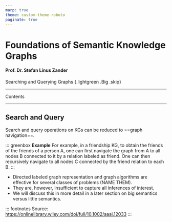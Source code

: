 ```yaml
---
marp: true
theme: custom-theme-roboto
paginate: true
---
```

<style>
/**
 * @theme enable-all-auto-scaling
 * @auto-scaling true
 */

/* @import 'default'; */
/* @import url('user-theme2.css'); */
</style>



<!-- marp --engine ./engine.js --watch --theme-set custom-theme-roboto.css -- --allow-local-files query.md -->
<!-- marp --pdf --allow-local-files --engine ./engine.js --theme-set custom-theme-roboto.css -- query.md -->



# Foundations of Semantic Knowledge Graphs

#### Prof. Dr. Stefan Linus Zander 

Searching and Querying Graphs  {.lightgreen .Big .skip}


---
<!-- header: Overview -->
<!-- footer: Foundations of Semantic Knowledge Graphs | A Formal Introduction to Graphs | Prof. Dr. Stefan Zander | Hochschule Darmstadt – University of Applied Sciences -->

Contents




---
## Search and Query

Search and query operations on KGs can be reduced to ==graph navigation==. 

::: greenbox
**Example** For example, in a friendship KG, to obtain the friends of the friends of a person A, one can first navigate the graph from A to all nodes B connected to it by a relation labeled as friend. One can then recursively navigate to all nodes C connected by the friend relation to each B. 
:::


- Directed labeled graph representation and graph algorithms are effective for several classes of problems (NAME THEM). 
- They are, however, insufficient to capture all inferences of interest. 
- We will discuss this in more detail in a later section on big semantics versus little semantics.

::: footnotes
Source: https://onlinelibrary.wiley.com/doi/full/10.1002/aaai.12033
:::
